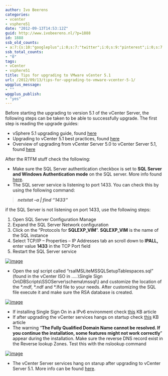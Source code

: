 ```yaml
---
author: Ivo Beerens
categories:
- vcenter
- vsphere51
date: "2012-09-13T14:53:12Z"
guid: http://www.ivobeerens.nl/?p=1888
id: 1888
ssb_old_counts:
- a:7:{s:10:"googleplus";i:0;s:7:"twitter";i:0;s:9:"pinterest";i:0;s:7:"fbshare";i:0;s:8:"linkedin";i:0;s:6:"reddit";i:0;s:6:"tumblr";i:0;}
ssb_total_counts:
- "0"
tags:
- vCenter
- vsphere51
title: Tips for upgrading to VMware vCenter 5.1
url: /2012/09/13/tips-for-upgrading-to-vmware-vcenter-5-1/
wpgplus_message:
- ""
wpgplus_publish:
- "yes"
---
```


Before starting the upgrading to version 5.1 of the vCenter Server, the following steps can be taken to be able to successfully upgrade. The first step is reading the upgrade guides:

- vSphere 5.1 upgrading guide, found [here](http://pubs.vmware.com/vsphere-51/index.jsp?topic=%2Fcom.vmware.vsphere.upgrade.doc%2FGUID-18B7B4BB-C24A-49CD-AE76-13285157B29F.html)
- Upgrading to vCenter 5.1 best practices, found [here](http://kb.vmware.com/selfservice/documentLinkInt.do?micrositeID=&popup=true&languageId=&externalID=2021193)
- Overview of upgrading from vCenter Server 5.0 to vCenter Server 5.1, found [here](http://kb.vmware.com/selfservice/microsites/search.do?language=en_US&cmd=displayKC&externalId=2032283)

After the RTFM stuff check the following:

- Make sure the SQL Server authentication checkbox is set to **SQL Server and Windows Authentication mode** on the SQL server. More info found [here](http://localhost/2012/09/11/vcenter-5-1-single-sign-on-error-during-installation/).
- The SQL server service is listening to port 1433. You can check this by using the following command:

> ***netstat –a | find “1433”***

if the SQL Server is not listening on port 1433, use the following steps:

1. Open SQL Server Configuration Manage
2. Expand the SQL Server Network configuration
3. Click on the “Protocols for **SQLEXP\_VIM**”. **SQLEXP\_VIM** is the name of the SQL instance
4. Select TCP/IP – Properties – IP Addresses tab an scroll down to **IPALL,** enter value **1433** in the TCP Port field
5. Restart the SQL Server service


[![image](http://localhost/wp-content/uploads/2012/09/image_thumb8.png "image")](http://localhost/wp-content/uploads/2012/09/image9.png)

- Open the sql script called “rsaIMSLiteMSSQLSetupTablespaces.sql” (found in the vCenter ISO in …..\\Single Sign On\\DBScripts\\SSOServer\\schema\\mssql\\) and customize the location of the \*.mdf, \*.ndf and \*.lfd file to your needs. After customizing the SQL file execute it and make sure the RSA database is created.

[![image](http://localhost/wp-content/uploads/2012/09/image_thumb9.png "image")](http://localhost/wp-content/uploads/2012/09/image10.png)

- If installing Single Sign On in a IPv6 environment check [this](http://kb.vmware.com/selfservice/microsites/search.do?language=en_US&cmd=displayKC&externalId=2035454) KB article
- If after upgrading the vCenter services hangs on startup check [this](http://kb.vmware.com/selfservice/microsites/search.do?language=en_US&cmd=displayKC&externalId=2035623) KB article
- The warning “**The Fully Qualified Domain Name cannot be resolved. If you continue the installation, some features might not work correctly**” appear during the installation. Make sure the reverse DNS record exist in the Reverse lookup Zones. Test this with the nslookup command

[![image](http://localhost/wp-content/uploads/2012/09/image_thumb14.png "image")](http://localhost/wp-content/uploads/2012/09/image15.png)

- The vCenter Server services hang on starup after upgrading to vCenter Server 5.1. More info can be found [here](http://kb.vmware.com/selfservice/microsites/search.do?language=en_US&cmd=displayKC&externalId=2035623).
